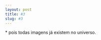 ```yaml
---
layout: post
title: #3
slug: #3
---
```


<p class="description" style="text-align: justify;">
* pois todas imagens já existem no universo.
